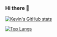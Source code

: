 ### Hi there 👋

[![Kevin's GitHub stats](https://github-readme-stats.vercel.app/api?username=hyqskevin&hide=contribs,issues&show_icons=true&theme=dark)](https://github.com/anuraghazra/github-readme-stats)

[![Top Langs](https://github-readme-stats.vercel.app/api/top-langs/?username=hyqskevin&layout=compact&theme=dark)](https://github.com/anuraghazra/github-readme-stats)



<!--
**hyqskevin/hyqskevin** is a ✨ _special_ ✨ repository because its `README.md` (this file) appears on your GitHub profile.

Here are some ideas to get you started:

- 🔭 I’m currently working on ...
- 🌱 I’m currently learning ...
- 👯 I’m looking to collaborate on ...
- 🤔 I’m looking for help with ...
- 💬 Ask me about ...
- 📫 How to reach me: ...
- 😄 Pronouns: ...
- ⚡ Fun fact: ...
-->
